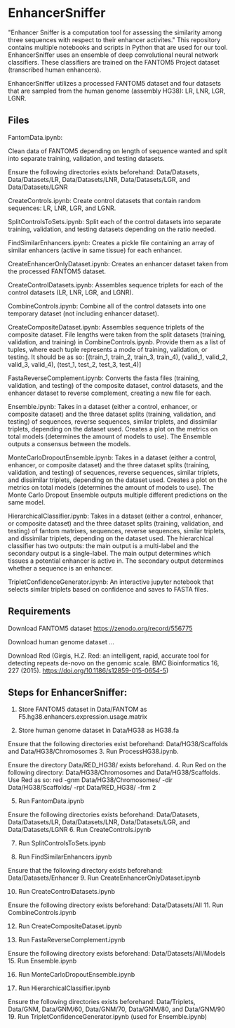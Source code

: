 # EnhancerSniffer
"Enhancer Sniffer is a computation tool for assessing the similarity among three sequences with respect to their enhancer activites." This repository contains multiple notebooks and scripts in Python that are used for our tool. EnhancerSniffer uses an ensemble of deep convolutional neural network classifiers. These classifiers are trained on the FANTOM5 Project dataset (transcribed human enhancers). 

EnhancerSniffer utilizes a processed FANTOM5 dataset and four datasets that are sampled from the human genome (assembly HG38): LR, LNR, LGR, LGNR. 


## Files
FantomData.ipynb:

Clean data of FANTOM5 depending on length of sequence wanted and split into separate training, validation, and testing datasets.

Ensure the following directories exists beforehand: Data/Datasets, Data/Datasets/LR, Data/Datasets/LNR, Data/Datasets/LGR, and Data/Datasets/LGNR

CreateControls.ipynb:
Create control datasets that contain random sequences: LR, LNR, LGR, and LGNR.

SplitControlsToSets.ipynb:
Split each of the control datasets into separate training, validation, and testing datasets depending on the ratio needed.

FindSimilarEnhancers.ipynb:
Creates a pickle file containing an array of similar enhancers (active in same tissue) for each enhancer.

CreateEnhancerOnlyDataset.ipynb:
Creates an enhancer dataset taken from the processed FANTOM5 dataset.

CreateControlDatasets.ipynb:
Assembles sequence triplets for each of the control datasets (LR, LNR, LGR, and LGNR). 

CombineControls.ipynb:
Combine all of the control datasets into one temporary dataset (not including enhancer dataset). 

CreateCompositeDataset.ipynb:
Assembles sequence triplets of the composite dataset.
File lengths were taken from the split datasets (training, validation, and training) in CombineControls.ipynb.
Provide them as a list of tuples, where each tuple represents a mode of training, validation, or testing.
It should be as so: [(train_1, train_2, train_3, train_4), (valid_1, valid_2, valid_3, valid_4), (test_1, test_2, test_3, test_4)]

FastaReverseComplement.ipynb:
Converts the fasta files (training, validation, and testing) of the composite dataset, control datasets, and the enhancer dataset to reverse complement, creating a new file for each. 

Ensemble.ipynb:
Takes in a dataset (either a control, enhancer, or composite dataset) and the three dataset splits (training, validation, and testing) of sequences, reverse sequences, similar triplets, and dissimilar triplets, depending on the dataset used.
Creates a plot on the metrics on total models (determines the amount of models to use). 
The Ensemble outputs a consensus between the models. 

MonteCarloDropoutEnsemble.ipynb:
Takes in a dataset (either a control, enhancer, or composite dataset) and the three dataset splits (training, validation, and testing) of sequences, reverse sequences, similar triplets, and dissimilar triplets, depending on the dataset used.
Creates a plot on the metrics on total models (determines the amount of models to use).
The Monte Carlo Dropout Ensemble outputs multiple different predictions on the same model. 

HierarchicalClassifier.ipynb:
Takes in a dataset (either a control, enhancer, or composite dataset) and the three dataset splits (training, validation, and testing) of fantom matrixes, sequences, reverse sequences, similar triplets, and dissimilar triplets, depending on the dataset used.
The hierarchical classifier has two outputs: the main output is a multi-label and the secondary output is a single-label.
The main output determines which tissues a potential enhancer is active in. 
The secondary output determines whether a sequence is an enhancer. 

TripletConfidenceGenerator.ipynb:
An interactive jupyter notebook that selects similar triplets based on confidence and saves to FASTA files.

## Requirements
Download FANTOM5 dataset https://zenodo.org/record/556775

Download human genome dataset ... 

Download Red (Girgis, H.Z. Red: an intelligent, rapid, accurate tool for detecting repeats de-novo on the genomic scale. BMC Bioinformatics 16, 227 (2015). https://doi.org/10.1186/s12859-015-0654-5)

## Steps for EnhancerSniffer: 
1. Store FANTOM5 dataset in Data/FANTOM as F5.hg38.enhancers.expression.usage.matrix
   
3. Store human genome dataset in Data/HG38 as HG38.fa

Ensure that the following directories exist beforehand: Data/HG38/Scaffolds and Data/HG38/Chromosomes
3. Run ProcessHG38.ipynb. 

Ensure the directory Data/RED_HG38/ exists beforehand.
4. Run Red on the following directory: Data/HG38/Chromosomes and Data/HG38/Scaffolds.
Use Red as so: red -gnm Data/HG38/Chromosomes/ -dir Data/HG38/Scaffolds/ -rpt Data/RED_HG38/ -frm 2

5. Run FantomData.ipynb

Ensure the following directories exists beforehand: Data/Datasets, Data/Datasets/LR, Data/Datasets/LNR, Data/Datasets/LGR, and Data/Datasets/LGNR
6. Run CreateControls.ipynb

7. Run SplitControlsToSets.ipynb

8. Run FindSimilarEnhancers.ipynb
   
Ensure that the following directory exists beforehand: Data/Datasets/Enhancer
9. Run CreateEnhancerOnlyDataset.ipynb

10. Run CreateControlDatasets.ipynb

Ensure the following directory exists beforehand: Data/Datasets/All
11. Run CombineControls.ipynb

12. Run CreateCompositeDataset.ipynb

13. Run FastaReverseComplement.ipynb
    
Ensure the following directory exists beforehand: Data/Datasets/All/Models
15. Run Ensemble.ipynb

16. Run MonteCarloDropoutEnsemble.ipynb

17. Run HierarchicalClassifier.ipynb
    
Ensure the following directories exists beforehand: Data/Triplets, Data/GNM, Data/GNM/60, Data/GNM/70, Data/GNM/80, and Data/GNM/90
19. Run TripletConfidenceGenerator.ipynb (used for Ensemble.ipynb)

